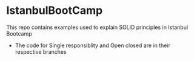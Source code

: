 # IstanbulBootCamp
This repo contains examples used to explain SOLID principles in Istanbul Bootcamp

- The code for Single responsiblity and Open closed are in their respective branches
